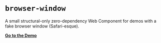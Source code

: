 # `browser-window`

A small structural-only zero-dependency Web Component for demos with a fake browser window (Safari-esque).

[**Go to the Demo**](https://zachleat.github.io/browser-window/demo.html)
